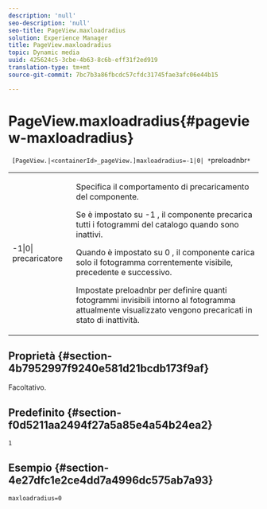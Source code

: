 ```yaml
---
description: 'null'
seo-description: 'null'
seo-title: PageView.maxloadradius
solution: Experience Manager
title: PageView.maxloadradius
topic: Dynamic media
uuid: 425624c5-3cbe-4b63-8c6b-eff31f2ed919
translation-type: tm+mt
source-git-commit: 7bc7b3a86fbcdc57cfdc31745fae3afc06e44b15

---
```



# PageView.maxloadradius{#pageview-maxloadradius}

` [PageView.|<containerId>_pageView.]maxloadradius=-1|0| *`preloadnbr`*`

<table id="table_985ADD6C9BD04C629A84C9C625CCCFEB"> 
 <tbody> 
  <tr> 
   <td colname="col1"> <p><span class="codeph">-1|0|<span class="varname"> precaricatore</span></span> </p> </td> 
   <td colname="col2"> <p>Specifica il comportamento di precaricamento del componente. </p> <p>Se è impostato su <span class="codeph"> -1</span> , il componente precarica tutti i fotogrammi del catalogo quando sono inattivi. </p> <p> Quando è impostato su <span class="codeph"> 0</span> , il componente carica solo il fotogramma correntemente visibile, precedente e successivo. </p> <p>Impostate <span class="codeph"><span class="varname"> preloadnbr</span></span> per definire quanti fotogrammi invisibili intorno al fotogramma attualmente visualizzato vengono precaricati in stato di inattività. </p> </td> 
  </tr> 
 </tbody> 
</table>

## Proprietà {#section-4b7952997f9240e581d21bcdb173f9af}

Facoltativo.

## Predefinito {#section-f0d5211aa2494f27a5a85e4a54b24ea2}

`1`

## Esempio {#section-4e27dfc1e2ce4dd7a4996dc575ab7a93}

`maxloadradius=0`
